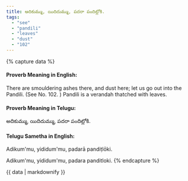 ```yaml
---
title: అదికుమ్ము, యిదిదుమ్ము, పదరా పందిట్లోకి.
tags:
  - "see"
  - "pandili"
  - "leaves"
  - "dust"
  - "102"
---
```


{% capture data %}
#### Proverb Meaning in English:
There are smouldering ashes there, and dust here; let us go out into the Pandili.
(See No. 102. )
Pandili is a verandah thatched with leaves.

#### Proverb Meaning in Telugu:
అదికుమ్ము, యిదిదుమ్ము, పదరా పందిట్లోకి.

#### Telugu Sametha in English:
Adikum'mu, yididum'mu, padarā pandiṭlōki.

Adikum'mu, yididum'mu, padara panditloki.
{% endcapture %}

{{ data | markdownify }}

